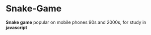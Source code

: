 # Snake-Game
 **Snake game** popular on mobile phones 90s and 2000s, for study in **javascript**
 
 
